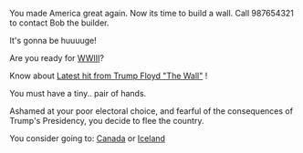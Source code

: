 You made America great again. Now its time to build a wall. Call 987654321 to contact Bob the builder.

It's gonna be huuuuge!

Are you ready for [WWIII](./WWIII/WWIII.md)?

Know about [Latest hit from Trump Floyd "The Wall"](./trump-floyd-the-wall/thewall.md) !

You must have a tiny.. pair of hands.

Ashamed at your poor electoral choice, and fearful of the consequences of Trump's Presidency,
you decide to flee the country.  

You consider going to:
	[Canada](./canada/canada.md) or [Iceland](./iceland/iceland.md)
